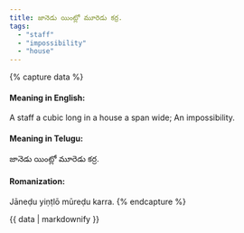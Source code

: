 ```yaml
---
title: జానెడు యింట్లో మూరెడు కర్ర.
tags:
  - "staff"
  - "impossibility"
  - "house"
---
```


{% capture data %}
#### Meaning in English:
A staff a cubic long in a house a span wide;
An impossibility.

#### Meaning in Telugu:
జానెడు యింట్లో మూరెడు కర్ర.

#### Romanization:
Jāneḍu yiṇṭlō mūreḍu karra.
{% endcapture %}

{{ data | markdownify }}

